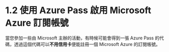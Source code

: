 # 1.2 使用 Azure Pass 啟用 Microsoft Azure 訂閱帳號

當您參加一些由 Microsoft 主辦的活動，有時候可能會得到一張 Azure Pass 的代碼，透過這個代碼可以**不用信用卡**便能註冊一個 Microsoft Azure 的訂閱帳號。